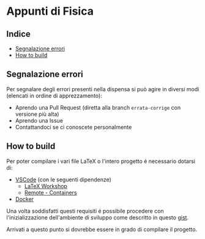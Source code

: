 # Appunti di Fisica

## Indice
  - [Segnalazione errori](#segnalazione-errori)
  - [How to build](#how-to-build)

## Segnalazione errori
Per segnalare degli errori presenti nella dispensa si può agire in diversi modi (elencati in ordine di apprezzamento):
  - Aprendo una Pull Request (diretta alla branch `errata-corrige` con versione più alta)
  - Aprendo una Issue
  - Contattandoci se ci conoscete personalmente

## How to build
Per poter compilare i vari file LaTeX o l'intero progetto é necessario dotarsi di:
  - [VSCode](https://code.visualstudio.com/) (con le seguenti dipendenze)
    - [LaTeX Workshop](https://marketplace.visualstudio.com/items?itemName=James-Yu.latex-workshop)
    - [Remote - Containers](https://marketplace.visualstudio.com/items?itemName=ms-vscode-remote.remote-containers)
  - [Docker](https://www.docker.com/get-started)

Una volta soddisfatti questi requisiti é possibile procedere con l'inizializzazione dell'ambiente di sviluppo come descritto in questo [gist](https://gist.github.com/civts/234f4e7be7d13df676937996f4d4f45c).

Arrivati a questo punto si dovrebbe essere in grado di compilare il progetto.